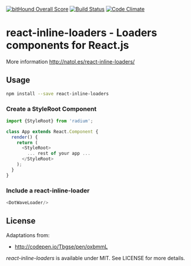 [![bitHound Overall Score](https://www.bithound.io/github/raulanatol/react-inline-loaders/badges/score.svg)](https://www.bithound.io/github/raulanatol/react-inline-loaders)
[![Build Status](https://travis-ci.org/raulanatol/react-inline-loaders.svg?branch=master)](https://travis-ci.org/raulanatol/react-inline-loaders)
[![Code Climate](https://codeclimate.com/github/raulanatol/react-inline-loaders/badges/gpa.svg)](https://codeclimate.com/github/raulanatol/react-inline-loaders)

# react-inline-loaders - Loaders components for React.js

More information <http://natol.es/react-inline-loaders/>

## Usage
 
```bash
npm install --save react-inline-loaders
```

### Create a StyleRoot Component

```js
import {StyleRoot} from 'radium';

class App extends React.Component {
  render() {
    return (
      <StyleRoot>
        ... rest of your app ...
      </StyleRoot>
    );
  }
}  
```

### Include a react-inline-loader

```js
<DotWaveLoader/>
```

## License

Adaptations from:
 - http://codepen.io/Tbgse/pen/oxbmmL

*react-inline-loaders* is available under MIT. See LICENSE for more details.


